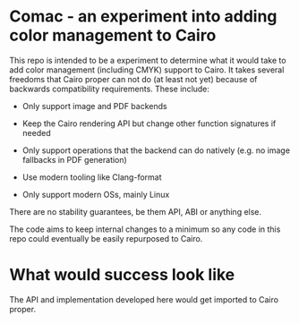 # Comac - an experiment into adding color management to Cairo

This repo is intended to be a experiment to determine what it would
take to add color management (including CMYK) support to Cairo. It
takes several freedoms that Cairo proper can not do (at least not yet)
because of backwards compatibility requirements. These include:

- Only support image and PDF backends

- Keep the Cairo rendering API but change other function signatures if
  needed

- Only support operations that the backend can do natively (e.g. no
  image fallbacks in PDF generation)

- Use modern tooling like Clang-format

- Only support modern OSs, mainly Linux

There are no stability guarantees, be them API, ABI or anything else.

The code aims to keep internal changes to a minimum so any code in
this repo could eventually be easily repurposed to Cairo.

# What would success look like

The API and implementation developed here would get imported to Cairo
proper.
